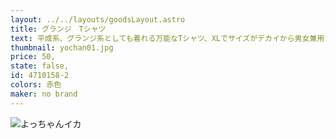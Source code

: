 ```yaml
---
layout: ../../layouts/goodsLayout.astro
title: グランジ　Tシャツ
text: 平成系、グランジ系としても着れる万能なTシャツ、XLでサイズがデカイから男女兼用で使える！
thumbnail: yochan01.jpg
price: 50,
state: false,
id: 4710158-2
colors: 赤色
maker: no brand
---
```


![よっちゃんイカ](/images/yochan01.jpg)
